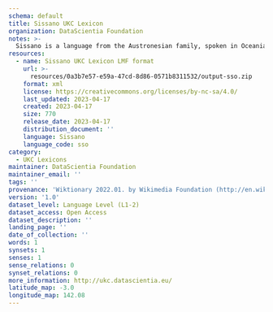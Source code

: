 ```yaml
---
schema: default
title: Sissano UKC Lexicon
organization: DataScientia Foundation
notes: >-
  Sissano is a language from the Austronesian family, spoken in Oceania. The UKC Lexicon of Sissano is represented as a lexico-semantic network. It consists of words, word senses, synsets, as well as sense-level and synset-level relationships.
resources:
  - name: Sissano UKC Lexicon LMF format
    url: >-
      resources/0a3b7e57-e59a-47cd-8d86-0571b8311532/output-sso.zip
    format: xml
    license: https://creativecommons.org/licenses/by-nc-sa/4.0/
    last_updated: 2023-04-17
    created: 2023-04-17
    size: 770
    release_date: 2023-04-17
    distribution_document: ''
    language: Sissano
    language_code: sso
category:
  - UKC Lexicons
maintainer: DataScientia Foundation
maintainer_email: ''
tags: ''
provenance: 'Wiktionary 2022.01. by Wikimedia Foundation (http://en.wiktionary.org); Princeton WordNet 2.1 by Princeton University (https://wordnet.princeton.edu)'
version: '1.0'
dataset_level: Language Level (L1-2)
dataset_access: Open Access
dataset_description: ''
landing_page: ''
date_of_collection: ''
words: 1
synsets: 1
senses: 1
sense_relations: 0
synset_relations: 0
more_information: http://ukc.datascientia.eu/
latitude_map: -3.0
longitude_map: 142.08
---
```

